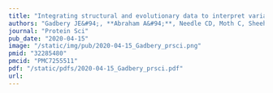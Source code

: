 ```yaml
---
title: "Integrating structural and evolutionary data to interpret variation and pathogenicity in adapter protein complex 4"
authors: "Gadbery JE&#94;, **Abraham A&#94;**, Needle CD, Moth C, Sheehan J, **Capra JA**, Jackson LP.&#42;"
journal: "Protein Sci"
pub_date: "2020-04-15"
image: "/static/img/pub/2020-04-15_Gadbery_prsci.png"
pmid: "32285480"
pmcid: "PMC7255511"
pdf: "/static/pdfs/2020-04-15_Gadbery_prsci.pdf"
url: 
---
```

